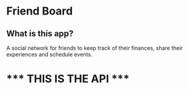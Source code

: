 # Friend Board

## What is this app?
A social network for friends to keep track of their finances, share their experiences and schedule events.

# *** THIS IS THE API ***

